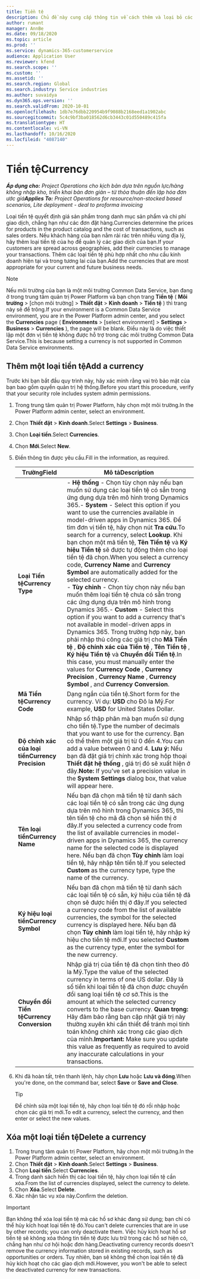 ```yaml
---
title: Tiền tệ
description: Chủ đề này cung cấp thông tin về cách thêm và loại bỏ các loại tiền tệ trong Project Operations.
author: rumant
manager: AnnBe
ms.date: 09/18/2020
ms.topic: article
ms.prod: ''
ms.service: dynamics-365-customerservice
audience: Application User
ms.reviewer: kfend
ms.search.scope: ''
ms.custom: ''
ms.assetid: ''
ms.search.region: Global
ms.search.industry: Service industries
ms.author: suvaidya
ms.dyn365.ops.version: ''
ms.search.validFrom: 2020-10-01
ms.openlocfilehash: 1db7e76dbb220954b9f9088b2168eed1a1902abc
ms.sourcegitcommit: 5c4c9bf3ba018562d6cb3443c01d550489c415fa
ms.translationtype: HT
ms.contentlocale: vi-VN
ms.lasthandoff: 10/16/2020
ms.locfileid: "4087140"
---
```

# <a name="currency"></a><span data-ttu-id="53095-103">Tiền tệ</span><span class="sxs-lookup"><span data-stu-id="53095-103">Currency</span></span>

<span data-ttu-id="53095-104">_**Áp dụng cho:** Project Operations cho kịch bản dựa trên nguồn lực/hàng không nhập kho, triển khai bản đơn giản – từ thỏa thuận đến lập hóa đơn ước giá_</span><span class="sxs-lookup"><span data-stu-id="53095-104">_**Applies To:** Project Operations for resource/non-stocked based scenarios, Lite deployment - deal to proforma invoicing_</span></span>

<span data-ttu-id="53095-105">Loại tiền tệ quyết định giá sản phẩm trong danh mục sản phẩm và chi phí giao dịch, chẳng hạn như các đơn đặt hàng.</span><span class="sxs-lookup"><span data-stu-id="53095-105">Currencies determine the prices for products in the product catalog and the cost of transactions, such as sales orders.</span></span> <span data-ttu-id="53095-106">Nếu khách hàng của bạn nằm rải rác trên nhiều vùng địa lý, hãy thêm loại tiền tệ của họ để quản lý các giao dịch của bạn.</span><span class="sxs-lookup"><span data-stu-id="53095-106">If your customers are spread across geographies, add their currencies to manage your transactions.</span></span> <span data-ttu-id="53095-107">Thêm các loại tiền tệ phù hợp nhất cho nhu cầu kinh doanh hiện tại và trong tương lai của bạn.</span><span class="sxs-lookup"><span data-stu-id="53095-107">Add the currencies that are most appropriate for your current and future business needs.</span></span>  

> [!NOTE]
> <span data-ttu-id="53095-108">Nếu môi trường của bạn là một môi trường Common Data Service, bạn đang ở trong trung tâm quản trị Power Platform và bạn chọn trang **Tiền tệ** ( **Môi trường** > [chọn môi trường] > **Thiết đặt** > **Kinh doanh** > **Tiền tệ** ) thì trang này sẽ để trông.</span><span class="sxs-lookup"><span data-stu-id="53095-108">If your environment is a Common Data Service environment, you are in the Power Platform admin center, and you select the **Currencies** page ( **Environments** > [select environment] > **Settings** > **Business** > **Currencies** ), the page will be blank.</span></span> <span data-ttu-id="53095-109">Điều này là do việc thiết lập một đơn vị tiền tệ không được hỗ trợ trong các môi trường Common Data Service.</span><span class="sxs-lookup"><span data-stu-id="53095-109">This is because setting a currency is not supported in Common Data Service environments.</span></span>

## <a name="add-a-currency"></a><span data-ttu-id="53095-110">Thêm một loại tiền tệ</span><span class="sxs-lookup"><span data-stu-id="53095-110">Add a currency</span></span>  
<span data-ttu-id="53095-111">Trước khi bạn bắt đầu quy trình này, hãy xác minh rằng vai trò bảo mật của bạn bao gồm quyền quản trị hệ thống.</span><span class="sxs-lookup"><span data-stu-id="53095-111">Before you start this procedure, verify that your security role includes system admin permissions.</span></span> 

1. <span data-ttu-id="53095-112">Trong trung tâm quản trị Power Platform, hãy chọn một môi trường.</span><span class="sxs-lookup"><span data-stu-id="53095-112">In the Power Platform admin center, select an environment.</span></span> 
2. <span data-ttu-id="53095-113">Chọn **Thiết đặt** > **Kinh doanh**.</span><span class="sxs-lookup"><span data-stu-id="53095-113">Select **Settings** > **Business**.</span></span>
3. <span data-ttu-id="53095-114">Chọn **Loại tiền**.</span><span class="sxs-lookup"><span data-stu-id="53095-114">Select **Currencies**.</span></span>  
4. <span data-ttu-id="53095-115">Chọn **Mới**.</span><span class="sxs-lookup"><span data-stu-id="53095-115">Select **New**.</span></span>  
5. <span data-ttu-id="53095-116">Điền thông tin được yêu cầu.</span><span class="sxs-lookup"><span data-stu-id="53095-116">Fill in the information, as required.</span></span>  


   |          <span data-ttu-id="53095-117">Trường</span><span class="sxs-lookup"><span data-stu-id="53095-117">Field</span></span>          |                                                                                                                                                                                                                                                                                                                                                                            <span data-ttu-id="53095-118">Mô tả</span><span class="sxs-lookup"><span data-stu-id="53095-118">Description</span></span>                                                                                                                                                                                                                                                                                                                                                                            |
   |-------------------------|-------------------------------------------------------------------------------------------------------------------------------------------------------------------------------------------------------------------------------------------------------------------------------------------------------------------------------------------------------------------------------------------------------------------------------------------------------------------------------------------------------------------------------------------------------------------------------------------------------------------------------------------------------------------------------------------------------------------------------------------------------------------|
   |    <span data-ttu-id="53095-119">**Loại Tiền tệ**</span><span class="sxs-lookup"><span data-stu-id="53095-119">**Currency Type**</span></span>    | <span data-ttu-id="53095-120">- **Hệ thống** - Chọn tùy chọn này nếu bạn muốn sử dụng các loại tiền tệ có sẵn trong ứng dụng dựa trên mô hình trong Dynamics 365.</span><span class="sxs-lookup"><span data-stu-id="53095-120">- **System** - Select this option if you want to use the currencies available in model-driven apps in Dynamics 365.</span></span> <span data-ttu-id="53095-121">Để tìm đơn vị tiền tệ, hãy chọn nút **Tra cứu**.</span><span class="sxs-lookup"><span data-stu-id="53095-121">To search for a currency,  select **Lookup**.</span></span> <span data-ttu-id="53095-122">Khi bạn chọn một mã tiền tệ, **Tên Tiền tệ** và **Ký hiệu Tiền tệ** sẽ được tự động thêm cho loại tiền tệ đã chọn.</span><span class="sxs-lookup"><span data-stu-id="53095-122">When you select a currency code, **Currency Name** and **Currency Symbol** are automatically added for the selected currency.</span></span><br /><span data-ttu-id="53095-123">- **Tùy chỉnh** - Chọn tùy chọn này nếu bạn muốn thêm loại tiền tệ chưa có sẵn trong các ứng dụng dựa trên mô hình trong Dynamics 365.</span><span class="sxs-lookup"><span data-stu-id="53095-123">- **Custom** - Select this option if you want to add a currency that's not available in model-driven apps in Dynamics 365.</span></span> <span data-ttu-id="53095-124">Trong trường hợp này, bạn phải nhập thủ công các giá trị cho **Mã Tiền tệ** , **Độ chính xác của Tiền tệ** , **Tên Tiền tệ** , **Ký hiệu Tiền tệ** và **Chuyển đổi Tiền tệ**.</span><span class="sxs-lookup"><span data-stu-id="53095-124">In this case, you must manually enter the values for **Currency Code** , **Currency Precision** , **Currency Name** , **Currency Symbol** , and **Currency Conversion**.</span></span> |
   |    <span data-ttu-id="53095-125">**Mã Tiền tệ**</span><span class="sxs-lookup"><span data-stu-id="53095-125">**Currency Code**</span></span>    |                                                                                                                                                                                                                                                                                                                                            <span data-ttu-id="53095-126">Dạng ngắn của tiền tệ.</span><span class="sxs-lookup"><span data-stu-id="53095-126">Short form for the currency.</span></span> <span data-ttu-id="53095-127">Ví dụ: **USD** cho Đô la Mỹ.</span><span class="sxs-lookup"><span data-stu-id="53095-127">For example, **USD** for United States Dollar.</span></span>                                                                                                                                                                                                                                                                                                                                            |
   | <span data-ttu-id="53095-128">**Độ chính xác của loại tiền**</span><span class="sxs-lookup"><span data-stu-id="53095-128">**Currency Precision**</span></span>  |                                                                                                                                                                                  <span data-ttu-id="53095-129">Nhập số thập phân mà bạn muốn sử dụng cho tiền tệ.</span><span class="sxs-lookup"><span data-stu-id="53095-129">Type the number of decimals that you want to use for the currency.</span></span>  <span data-ttu-id="53095-130">Bạn có thể thêm một giá trị từ 0 đến 4.</span><span class="sxs-lookup"><span data-stu-id="53095-130">You can add a value between 0 and 4.</span></span> <span data-ttu-id="53095-131">**Lưu ý:**  Nếu bạn đã đặt giá trị chính xác trong hộp thoại **Thiết đặt hệ thống** , giá trị đó sẽ xuất hiện ở đây.</span><span class="sxs-lookup"><span data-stu-id="53095-131">**Note:**  If you've set a precision value in the **System Settings** dialog box, that value will appear here.</span></span>                                                                                                                                                                                  |
   |    <span data-ttu-id="53095-132">**Tên loại tiền**</span><span class="sxs-lookup"><span data-stu-id="53095-132">**Currency Name**</span></span>    |                                                                                                                                                                                                                                         <span data-ttu-id="53095-133">Nếu bạn đã chọn mã tiền tệ từ danh sách các loại tiền tệ có sẵn trong các ứng dụng dựa trên mô hình trong Dynamics 365, thì tên tiền tệ cho mã đã chọn sẽ hiển thị ở đây.</span><span class="sxs-lookup"><span data-stu-id="53095-133">If you selected a currency code from the list of available currencies in model-driven apps in Dynamics 365, the currency name for the selected code is displayed here.</span></span> <span data-ttu-id="53095-134">Nếu bạn đã chọn **Tùy chỉnh** làm loại tiền tệ, hãy nhập tên tiền tệ.</span><span class="sxs-lookup"><span data-stu-id="53095-134">If you selected **Custom** as the currency type, type the name of the currency.</span></span>                                                                                                                                                                                                                                          |
   |   <span data-ttu-id="53095-135">**Ký hiệu loại tiền**</span><span class="sxs-lookup"><span data-stu-id="53095-135">**Currency Symbol**</span></span>   |                                                                                                                                                                                                                                                                      <span data-ttu-id="53095-136">Nếu bạn đã chọn mã tiền tệ từ danh sách các loại tiền tệ có sẵn, ký hiệu của tiền tệ đã chọn sẽ được hiển thị ở đây.</span><span class="sxs-lookup"><span data-stu-id="53095-136">If you selected a currency code from the list of available currencies, the symbol for the selected currency is displayed here.</span></span> <span data-ttu-id="53095-137">Nếu bạn đã chọn **Tùy chỉnh** làm loại tiền tệ, hãy nhập ký hiệu cho tiền tệ mới.</span><span class="sxs-lookup"><span data-stu-id="53095-137">If you selected **Custom** as the currency type, enter the symbol for the new currency.</span></span>                                                                                                                                                                                                                                                                       |
   | <span data-ttu-id="53095-138">**Chuyển đổi Tiền tệ**</span><span class="sxs-lookup"><span data-stu-id="53095-138">**Currency Conversion**</span></span> |                                                                                                                                                                                                                                     <span data-ttu-id="53095-139">Nhập giá trị của tiền tệ đã chọn tính theo đô la Mỹ.</span><span class="sxs-lookup"><span data-stu-id="53095-139">Type the value of the selected currency in terms of one US dollar.</span></span> <span data-ttu-id="53095-140">Đây là số tiền khi loại tiền tệ đã chọn được chuyển đổi sang loại tiền tệ cơ sở.</span><span class="sxs-lookup"><span data-stu-id="53095-140">This is the amount at which the selected currency converts to the base currency.</span></span> <span data-ttu-id="53095-141">**Quan trọng:**  Hãy đảm bảo rằng bạn cập nhật giá trị này thường xuyên khi cần thiết để tránh mọi tính toán không chính xác trong các giao dịch của mình.</span><span class="sxs-lookup"><span data-stu-id="53095-141">**Important:**  Make sure you update this value as frequently as required to avoid any inaccurate calculations in your transactions.</span></span>                                                                                                                                                                                                                                      |


6. <span data-ttu-id="53095-142">Khi đã hoàn tất, trên thanh lệnh, hãy chọn **Lưu** hoặc **Lưu và đóng**.</span><span class="sxs-lookup"><span data-stu-id="53095-142">When you're done, on the command bar, select **Save** or **Save and Close**.</span></span>  

   > [!TIP]
   >  <span data-ttu-id="53095-143">Để chỉnh sửa một loại tiền tệ, hãy chọn loại tiền tệ đó rồi nhập hoặc chọn các giá trị mới.</span><span class="sxs-lookup"><span data-stu-id="53095-143">To edit a currency, select the currency, and then enter or select the new values.</span></span>  

## <a name="delete-a-currency"></a><span data-ttu-id="53095-144">Xóa một loại tiền tệ</span><span class="sxs-lookup"><span data-stu-id="53095-144">Delete a currency</span></span>  

1. <span data-ttu-id="53095-145">Trong trung tâm quản trị Power Platform, hãy chọn một môi trường.</span><span class="sxs-lookup"><span data-stu-id="53095-145">In the Power Platform admin center, select an environment.</span></span> 
2. <span data-ttu-id="53095-146">Chọn **Thiết đặt** > **Kinh doanh**.</span><span class="sxs-lookup"><span data-stu-id="53095-146">Select **Settings** > **Business**.</span></span>
3. <span data-ttu-id="53095-147">Chọn **Loại tiền**.</span><span class="sxs-lookup"><span data-stu-id="53095-147">Select **Currencies**.</span></span>  
4. <span data-ttu-id="53095-148">Trong danh sách hiển thị các loại tiền tệ, hãy chọn loại tiền tệ cần xóa.</span><span class="sxs-lookup"><span data-stu-id="53095-148">From the list of currencies displayed, select the currency to delete.</span></span>  
5. <span data-ttu-id="53095-149">Chọn **Xóa**.</span><span class="sxs-lookup"><span data-stu-id="53095-149">Select **Delete**.</span></span>  
6. <span data-ttu-id="53095-150">Xác nhận tác vụ xóa này.</span><span class="sxs-lookup"><span data-stu-id="53095-150">Confirm the deletion.</span></span>  

> [!IMPORTANT]
>  <span data-ttu-id="53095-151">Bạn không thể xóa loại tiền tệ mà các hồ sơ khác đang sử dụng; bạn chỉ có thể hủy kích hoạt loại tiền tệ đó.</span><span class="sxs-lookup"><span data-stu-id="53095-151">You can't delete currencies that are in use by other records; you can only deactivate them.</span></span> <span data-ttu-id="53095-152">Việc hủy kích hoạt hồ sơ tiền tệ sẽ không xóa thông tin tiền tệ được lưu trữ trong các hồ sơ hiện có, chẳng hạn như cơ hội hoặc đơn hàng.</span><span class="sxs-lookup"><span data-stu-id="53095-152">Deactivating currency records doesn't remove the currency information stored in existing records, such as opportunities or orders.</span></span> <span data-ttu-id="53095-153">Tuy nhiên, bạn sẽ không thể chọn loại tiền tệ đã hủy kích hoạt cho các giao dịch mới.</span><span class="sxs-lookup"><span data-stu-id="53095-153">However, you won't be able to select the deactivated currency for new transactions.</span></span>  
